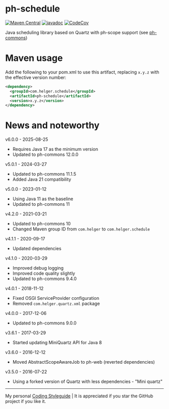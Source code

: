 # ph-schedule

[![Maven Central](https://img.shields.io/maven-central/v/com.helger.schedule/ph-schedule-parent-pom)](https://img.shields.io/maven-central/v/com.helger.schedule/ph-schedule-parent-pom)
[![javadoc](https://javadoc.io/badge2/com.helger.schedule/ph-schedule-parent-pom/javadoc.svg)](https://javadoc.io/doc/com.helger.schedule/ph-schedule-parent-pom)
[![CodeCov](https://codecov.io/gh/phax/ph-schedule/branch/master/graph/badge.svg)](https://codecov.io/gh/phax/ph-schedule)

Java scheduling library based on Quartz with ph-scope support (see [ph-commons](https://github.com/phax/ph-commons))

# Maven usage

Add the following to your pom.xml to use this artifact, replacing `x.y.z` with the effective version number:

```xml
<dependency>
  <groupId>com.helger.schedule</groupId>
  <artifactId>ph-schedule</artifactId>
  <version>x.y.z</version>
</dependency>
```

# News and noteworthy

v6.0.0 - 2025-08-25
* Requires Java 17 as the minimum version
* Updated to ph-commons 12.0.0

v5.0.1 - 2024-03-27
* Updated to ph-commons 11.1.5
* Added Java 21 compatibility

v5.0.0 - 2023-01-12
* Using Java 11 as the baseline
* Updated to ph-commons 11

v4.2.0 - 2021-03-21
* Updated to ph-commons 10
* Changed Maven group ID from `com.helger` to `com.helger.schedule`

v4.1.1 - 2020-09-17
* Updated dependencies

v4.1.0 - 2020-03-29
* Improved debug logging
* Improved code quality slightly
* Updated to ph-commons 9.4.0

v4.0.1 - 2018-11-12
* Fixed OSGI ServiceProvider configuration
* Removed `com.helger.quartz.xml` package

v4.0.0 - 2017-12-06
* Updated to ph-commons 9.0.0

v3.6.1 - 2017-03-29
* Started updating MiniQuartz API for Java 8

v3.6.0 - 2016-12-12
* Moved AbstractScopeAwareJob to ph-web (reverted dependencies)

v3.5.0 - 2016-07-22
* Using a forked version of Quartz with less dependencies - "Mini quartz"  

---

My personal [Coding Styleguide](https://github.com/phax/meta/blob/master/CodingStyleguide.md) |
It is appreciated if you star the GitHub project if you like it.